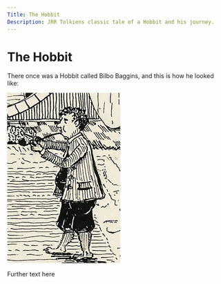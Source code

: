 ```yaml
---
Title: The Hobbit
Description: JRR Tolkiens classic tale of a Hobbit and his journey.
---
```


# The Hobbit

There once was a Hobbit called Bilbo Baggins, and this is how he looked like:

![Bilbo](hobbit/bilbo.jpg)

Further text here